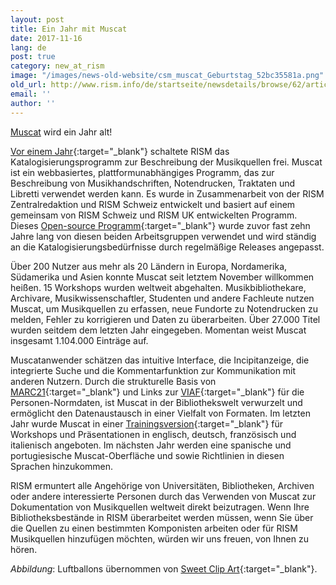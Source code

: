 ```yaml
---
layout: post
title: Ein Jahr mit Muscat
date: 2017-11-16
lang: de
post: true
category: new_at_rism
image: "/images/news-old-website/csm_muscat_Geburtstag_52bc35581a.png"
old_url: http://www.rism.info/de/startseite/newsdetails/browse/62/article/64/one-year-of-muscat.html
email: ''
author: ''
---
```


[Muscat](/community/muscat.html) wird ein Jahr alt!

[Vor einem Jahr](/new_at_rism/2016/11/14/welcome-muscat.html){:target="_blank"} schaltete RISM das Katalogisierungsprogramm zur Beschreibung der Musikquellen frei. Muscat ist ein webbasiertes, plattformunabhängiges Programm, das zur Beschreibung von Musikhandschriften, Notendrucken, Traktaten und Libretti verwendet werden kann. Es wurde in Zusammenarbeit von der RISM Zentralredaktion und RISM Schweiz entwickelt und basiert auf einem gemeinsam von RISM Schweiz und RISM UK entwickelten Programm. Dieses [Open-source Programm](https://github.com/rism-ch/muscat){:target="_blank"} wurde zuvor fast zehn Jahre lang von diesen beiden Arbeitsgruppen verwendet und wird ständig an die Katalogisierungsbedürfnisse durch regelmäßige Releases angepasst.

Über 200 Nutzer aus mehr als 20 Ländern in Europa, Nordamerika, Südamerika und Asien konnte Muscat seit letztem November willkommen heißen. 15 Workshops wurden weltweit abgehalten. Musikbibliothekare, Archivare, Musikwissenschaftler, Studenten und andere Fachleute nutzen Muscat, um Musikquellen zu erfassen, neue Fundorte zu Notendrucken zu melden, Fehler zu korrigieren und Daten zu überarbeiten. Über 27.000 Titel wurden seitdem dem letzten Jahr eingegeben. Momentan weist Muscat insgesamt 1.104.000 Einträge auf.

Muscatanwender schätzen das intuitive Interface, die Incipitanzeige, die integrierte Suche und die Kommentarfunktion zur Kommunikation mit anderen Nutzern. Durch die strukturelle Basis von [MARC21](https://www.loc.gov/marc/){:target="_blank"} und Links zur [VIAF](http://www.viaf.org/){:target="_blank"} für die Personen-Normdaten, ist Muscat in der Bibliothekswelt verwurzelt und ermöglicht den Datenaustausch in einer Vielfalt von Formaten. Im letzten Jahr wurde Muscat in einer [Trainingsversion](http://muscat-training.rism.info/admin/login){:target="_blank"} für Workshops und Präsentationen in englisch, deutsch, französisch und italienisch angeboten. Im nächsten Jahr werden eine spanische und portugiesische Muscat-Oberfläche und sowie Richtlinien in diesen Sprachen hinzukommen.

RISM ermuntert alle Angehörige von Universitäten, Bibliotheken, Archiven oder andere interessierte Personen durch das Verwenden von Muscat zur Dokumentation von Musikquellen weltweit direkt beizutragen. Wenn Ihre Bibliotheksbestände in RISM überarbeitet werden müssen, wenn Sie über die Quellen zu einen bestimmten Komponisten arbeiten oder für RISM Musikquellen hinzufügen möchten, würden wir uns freuen, von Ihnen zu hören.


_Abbildung_: Luftballons übernommen von [Sweet Clip Art](http://sweetclipart.com/seven-rainbow-birthday-party-balloons-239){:target="_blank"}.


